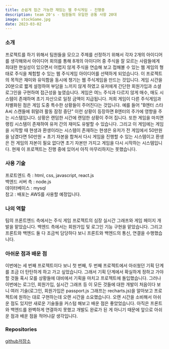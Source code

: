 ```yaml
---
title: 손쉽게 접근 가능한 재밌는 웹 주식게임 - 진행중
description: team 20's - 팀원들의 유일한 공통 사항 20대
image: stockGame.jpg
date: 2023-03-02
---
```


<h3>소개</h3>
프로젝트를 하기 위해서 팀원들을 모으고 주제를 선정하기 위해서 각자 2개의 아이디어를 생각해와서 아이디어 회의를 통해 8개의 아이디어 중 주식을 잘 모르는 사람들에게 최대한 현실성이 있으면서 어렵지 않게 주식을 연습해 보고 접해볼 수 있는 웹 게임의 형태로 주식을 체험할 수 있는 웹 주식게임 아이디어를 선택하게 되었습니다.
이 프로젝트의 목적은 재미와 유익함을 동시에 챙기는 웹 주식게임을 만드는 것입니다. 게임 시간을 20분으로 짧게 설정하여 부담을 느끼지 않게 하였고 유저에게 간단한 회원가입과 소셜 로그인을 구현하여 접근성을 높였습니다. 게임은 여느 주식과 다르지 않게 매수, 매도 시스템이 존재하며 초기 자산으로 일정 금액이 지급됩니다. 저희 게임이 다른 주식게임과 차별화된 점은 게임 도중 특수한 상황들이 주어진다는 것입니다. 예를 들어 "B엔터 스타 A씨 스캔들에 휘말려 활동 잠정 중단" 이런 상황이 등장하면 B엔터의 주가에 영향을 주는 시스템입니다. 상황은 랜덤한 시간에 랜덤한 상황이 주어 집니다. 또한 게임을 마치면 랭킹 시스템이 존재하여 유저 간의 재미도 유발할 수 있습니다. 그리고 이 게임에는 게임을 시작할 때 현생과 환생이라는 시스템이 존재하는 현생은 유저가 전 게임에서 50만원을 남겼다면 50만원 + 초기 자본을 합쳐서 다시 게임을 진행할 수 있는 시스템이고 환생은 전 게임의 자본이 필요 없다면 초기 자본만 가지고 게임을 다시 시작하는 시스템입니다.
현재 이 프로젝트는 진행 중에 있어서 아직 마무리하지는 못했습니다.

<h3>사용 기술</h3>
프로트엔드 측 : html, css, javascript, react.js<br />
백엔드 서버 측 : node.js<br />
데이터베이스 : mysql<br />
참고 : 배포는 AWS를 사용할 예정입니다.

<h3>나의 역할</h3>
팀의 프론트엔드 측에서는 주식 게임 프로젝트의 심장 실시간 그래프와 게임 페이지 개발을 맡았습니다.
백엔드 측에서는 회원가입 및 로그인 기능 구현을 맡았습니다. 그리고 프론트와 백엔드 둘 다 조금씩 담당하다 보니 프론트와 백엔드의 통신, 연결을 수행했습니다.

<h3>아쉬운 점과 배운 점</h3>
이번에는 세 번째 프로젝트이다 보니 첫 번째, 두 번째 프로젝트에서 아쉬웠던 기획 단계를 조금 더 탄탄하게 하고 가고 싶었습니다. 그래서 기획 단계에서 확실하게 정하고 가야 할 것들 혹시 모를 상황들에 대비에서 기획을 마치고 프로젝트에 돌입했습니다. 그러나 이번에는 로그인, 회원가입, 실시간 그래프 등 이 모든 것들에 대한 개발이 처음이다 보니 여러 기술(로그인, 회원가입은 passport.js 그래프는 recharts.js)을 알아보고 프로젝트에 원하는 대로 구현하는데 오랜 시간을 소요했습니다. 오랜 시간을 소비해서 아쉬운 점도 있지만 새로운 기술들을 커스텀 해보고 배운 점은 좋았었습니다. 아직은 프론트와 백엔드를 완벽하게 연결하지 못했고 개발도 완료가 된 게 아니기 때문에 앞으로 아쉬운 점과 배운 점을 적어나갈 생각입니다.

<h3>Repositories</h3>
<a href="https://github.com/ovo1234/stock">github저장소<a/>

